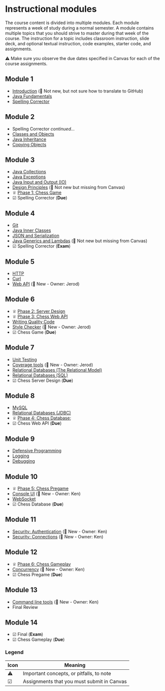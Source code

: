 # Instructional modules

The course content is divided into multiple modules. Each module represents a week of study during a normal semester. A module contains multiple topics that you should strive to master during that week of the course. The instruction for a topic includes classroom instruction, slide deck, and optional textual instruction, code examples, starter code, and assignments.

⚠ Make sure you observe the due dates specified in Canvas for each of the course assignments.

## Module 1

- [Introduction](introduction/introduction.md) (🛑 Not new, but not sure how to translate to GitHub)
- [Java Fundamentals](java-fundamentals/java-fundamentals.md)
- [Spelling Corrector](spelling-corrector/spelling-corrector.md)

## Module 2

- Spelling Corrector _continued..._
- [Classes and Objects](classes-and-objects/classes-and-objects.md)
- [Java Inheritance](inheritance/inheritance.md)
- [Copying Objects](copying-objects/copying-objects.md)

## Module 3

- [Java Collections](collections/collections.md)
- [Java Exceptions](exceptions/exceptions.md)
- [Java Input and Output (IO)](io/io.md)
- [Design Principles](design-principles/design-principles.md) (🛑 Not new but missing from Canvas)
- ♕ [Phase 1: Chess Game](../chess/1-chess-game/chess-game.md)
- ☑ Spelling Corrector (**Due**)

## Module 4

- [Git](git/git.md)
- [Java Inner Classes](inner-classes/inner-classes.md)
- [JSON and Serialization](json/json.md)
- [Java Generics and Lambdas](generics/generics.md) (🛑 Not new but missing from Canvas)
- ☑ Spelling Corrector (**Exam**)

## Module 5

- [HTTP](http/http.md)
- [Curl](curl/curl.md)
- [Web API](web-api/web-api.md) (🛑 New - Owner: Jerod)

## Module 6

- ♕ [Phase 2: Server Design](../chess/2-server-design/server-design.md)
- ♕ [Phase 3: Chess Web API](../chess/3-web-api/web-api.md)
- [Writing Quality Code](quality-code/quality-code.md)
- [Style Checker](style-checker/style-checker.md) (🛑 New - Owner: Jerod)
- ☑ Chess Game (**Due**)

## Module 7

- [Unit Testing](unit-testing/unit-testing.md)
- [Coverage tools](coverage-tools/coverage-tools.md) (🛑 New - Owner: Jerod)
- [Relational Databases (The Relational Model)](db-model/db-model.md)
- [Relational Databases (SQL)](db-sql/db-sql.md)
- ☑ Chess Server Design (**Due**)

## Module 8

- [MySQL](mysql/mysql.md)
- [Relational Databases (JDBC)](db-jdbc/db-jdbc.md)
- ♕ [Phase 4: Chess Database](../chess/4-database/database.md);
- ☑ Chess Web API (**Due**)

## Module 9

- [Defensive Programming](defensive-programming/defensive-programming.md)
- [Logging](logging/logging.md)
- [Debugging](debugging/debugging.md)

## Module 10

- ♕ [Phase 5: Chess Pregame](../chess/5-pregame/pregame.md)
- [Console UI](console-ui/console-ui.md) (🛑 New - Owner: Ken)
- [WebSocket](websocket/websocket.md)
- ☑ Chess Database (**Due**)

## Module 11

- [Security: Authentication](security-authentication/security-authentication.md) (🛑 New - Owner: Ken)
- [Security: Connections](security-connections/security-connections.md) (🛑 New - Owner: Ken)

## Module 12

- ♕ [Phase 6: Chess Gameplay](../chess/6-gameplay/gameplay.md)
- [Concurrency](concurrency/concurrency.md) (🛑 New - Owner: Ken)
- ☑ Chess Pregame (**Due**)

## Module 13

- [Command line tools](command-line-tools/command-line-tools.md) (🛑 New - Owner: Ken)
- Final Review

## Module 14

- ☑ Final (**Exam**)
- ☑ Chess Gameplay (**Due**)

### Legend

| Icon | Meaning                                    |
| ---- | ------------------------------------------ |
| ⚠    | Important concepts, or pitfalls, to note   |
| ☑    | Assignments that you must submit in Canvas |
